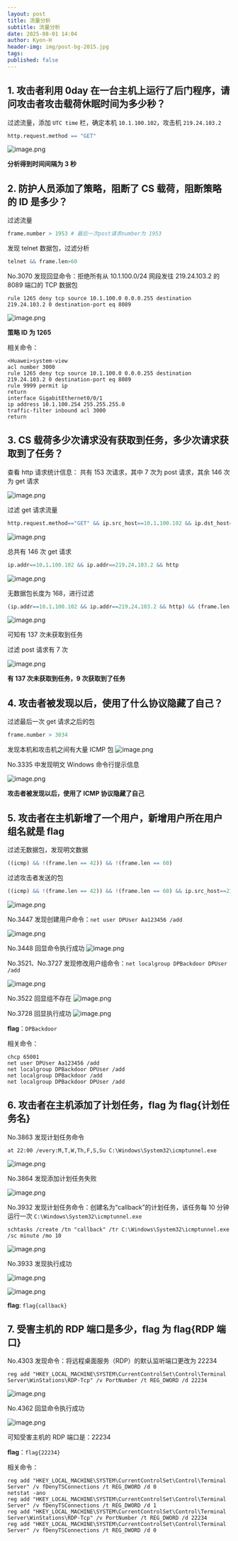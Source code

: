 ```yaml
---
layout: post
title: 流量分析
subtitle: 流量分析
date: 2025-08-01 14:04
author: Kyon-H
header-img: img/post-bg-2015.jpg
tags: 
published: false
---
```

## 1. 攻击者利用 0day 在一台主机上运行了后门程序，请问攻击者攻击载荷休眠时间为多少秒？

过滤流量，添加 `UTC time` 栏，确定本机 `10.1.100.102`，攻击机 `219.24.103.2`

```r
http.request.method == "GET"
```

![image.png](https://img.ghostliner.top/AX7LVH.png)

**分析得到时间间隔为 3 秒**

## 2. 防护人员添加了策略，阻断了 CS 载荷，阻断策略的 ID 是多少？

过滤流量

```r
frame.number > 1953 # 最后一次post请求number为 1953
```

发现 telnet 数据包，过滤分析

```r
telnet && frame.len>60
```

No.3070 发现回显命令：拒绝所有从 10.1.100.0/24 网段发往 219.24.103.2 的 8089 端口的 TCP 数据包

```batch
rule 1265 deny tcp source 10.1.100.0 0.0.0.255 destination 219.24.103.2 0 destination-port eq 8089
```

![image.png](https://img.ghostliner.top/1NOhyt.png)

**策略 ID 为 1265**

相关命令：

```shell
<Huawei>system-view
acl number 3000
rule 1265 deny tcp source 10.1.100.0 0.0.0.255 destination 219.24.103.2 0 destination-port eq 8089
rule 9999 permit ip
return
interface GigabitEthernet0/0/1
ip address 10.1.100.254 255.255.255.0
traffic-filter inbound acl 3000
return
```

## 3. CS 载荷多少次请求没有获取到任务，多少次请求获取到了任务？

查看 http 请求统计信息：
共有 153 次请求，其中 7 次为 post 请求，其余 146 次为 get 请求

![image.png](https://img.ghostliner.top/KjFgHA.png)

过滤 get 请求流量

```r
http.request.method=="GET" && ip.src_host==10.1.100.102 && ip.dst_host==219.24.103.2
```

![image.png](https://img.ghostliner.top/kZcOZU.png)

总共有 146 次 get 请求

```r
ip.addr==10.1.100.102 && ip.addr==219.24.103.2 && http
```

![image.png](https://img.ghostliner.top/of3ACI.png)

无数据包长度为 168，进行过滤

```r
(ip.addr==10.1.100.102 && ip.addr==219.24.103.2 && http) && (frame.len == 168)
```

![image.png](https://img.ghostliner.top/2SGtgO.png)

可知有 137 次未获取到任务

过滤 post 请求有 7 次

![image.png](https://img.ghostliner.top/I9XsPm.png)

**有 137 次未获取到任务，9 次获取到了任务**

## 4. 攻击者被发现以后，使用了什么协议隐藏了自己？

过滤最后一次 get 请求之后的包

```r
frame.number > 3034
```

发现本机和攻击机之间有大量 ICMP 包
![image.png](https://img.ghostliner.top/Qoe8L8.png)

No.3335 中发现明文 Windows 命令行提示信息

![image.png](https://img.ghostliner.top/eUJ7Ku.png)

**攻击者被发现以后，使用了 ICMP 协议隐藏了自己**

## 5. 攻击者在主机新增了一个用户，新增用户所在用户组名就是 flag

过滤无数据包，发现明文数据

```r
((icmp) && !(frame.len == 42)) && !(frame.len == 60)
```

过滤攻击者发送的包

```r
((icmp) && !(frame.len == 42)) && !(frame.len == 60) && ip.src_host==219.24.103.2
```

![image.png](https://img.ghostliner.top/ZEBV7k.png)

No.3447 发现创建用户命令：`net user DPUser Aa123456 /add`

![image.png](https://img.ghostliner.top/P7Ogpo.png)

No.3448 回显命令执行成功
![image.png](https://img.ghostliner.top/HYaLxu.png)

No.3521、No.3727 发现修改用户组命令：`net localgroup DPBackdoor DPUser /add`

![image.png](https://img.ghostliner.top/Ms1djD.png)

No.3522 回显组不存在
![image.png](https://img.ghostliner.top/hAmI1L.png)

No.3728 回显执行成功
![image.png](https://img.ghostliner.top/iKxkuH.png)

**flag**：`DPBackdoor`

相关命令：

```batch
chcp 65001
net user DPUser Aa123456 /add
net localgroup DPBackdoor DPUser /add
net localgroup DPBackdoor /add
net localgroup DPBackdoor DPUser /add
```

## 6. 攻击者在主机添加了计划任务，flag 为 flag{计划任务名}

No.3863 发现计划任务命令

```batch
at 22:00 /every:M,T,W,Th,F,S,Su C:\Windows\System32\icmptunnel.exe
```

![image.png](https://img.ghostliner.top/AVfDyV.png)

No.3864 发现添加计划任务失败

![image.png](https://img.ghostliner.top/bli6WU.png)

No.3932 发现计划任务命令：创建名为“callback”的计划任务，该任务每 10 分钟运行一次 `C:\Windows\System32\icmptunnel.exe`

```batch
schtasks /create /tn "callback" /tr C:\Windows\System32\icmptunnel.exe /sc minute /mo 10
```

![image.png](https://img.ghostliner.top/BqBpXy.png)

No.3933 发现执行成功

![image.png](https://img.ghostliner.top/crBOxU.png)

![image.png](https://img.ghostliner.top/RGNRu5.png)

**flag**: `flag{callback}`

## 7. 受害主机的 RDP 端口是多少，flag 为 flag{RDP 端口}

No.4303 发现命令：将远程桌面服务（RDP）的默认监听端口更改为 22234

```batch
reg add "HKEY_LOCAL_MACHINE\SYSTEM\CurrentControlSet\Control\Terminal Server\WinStations\RDP-Tcp" /v PortNumber /t REG_DWORD /d 22234
```

![image.png](https://img.ghostliner.top/Ro4tHx.png)

No.4362 回显命令执行成功

![image.png](https://img.ghostliner.top/hJmBLT.png)

可知受害主机的 RDP 端口是：22234

**flag**：`flag{22234}`

相关命令：

```batch
reg add "HKEY_LOCAL_MACHINE\SYSTEM\CurrentControlSet\Control\Terminal Server" /v fDenyTSConnections /t REG_DWORD /d 0
netstat -ano
reg add "HKEY_LOCAL_MACHINE\SYSTEM\CurrentControlSet\Control\Terminal Server" /v fDenyTSConnections /t REG_DWORD /d 1
reg add "HKEY_LOCAL_MACHINE\SYSTEM\CurrentControlSet\Control\Terminal Server\WinStations\RDP-Tcp" /v PortNumber /t REG_DWORD /d 22234
reg add "HKEY_LOCAL_MACHINE\SYSTEM\CurrentControlSet\Control\Terminal Server" /v fDenyTSConnections /t REG_DWORD /d 0
```
